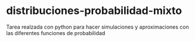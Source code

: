 # distribuciones-probabilidad-mixto
Tarea realzada con python para hacer simulaciones y aproximaciones con las diferentes funciones de probabilidad
